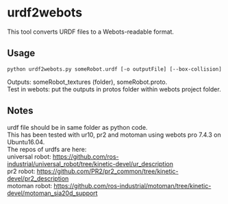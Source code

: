 # urdf2webots

This tool converts URDF files to a Webots-readable format.

## Usage

`python urdf2webots.py someRobot.urdf [-o outputFile] [--box-collision]`

Outputs: someRobot_textures (folder), someRobot.proto.  
Test in webots: put the outputs in protos folder within webots project folder.

## Notes
urdf file should be in same folder as python code.  
This has been tested with ur10, pr2 and motoman using webots pro 7.4.3 on Ubuntu16.04.  
The repos of urdfs are here:  
  universal robot: https://github.com/ros-industrial/universal_robot/tree/kinetic-devel/ur_description  
  pr2 robot: https://github.com/PR2/pr2_common/tree/kinetic-devel/pr2_description  
  motoman robot: https://github.com/ros-industrial/motoman/tree/kinetic-devel/motoman_sia20d_support  
